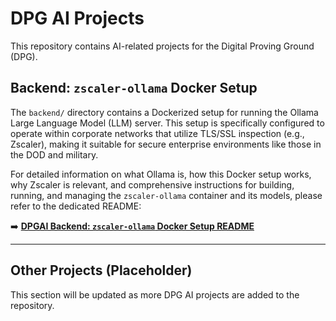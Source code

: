 # DPG AI Projects

This repository contains AI-related projects for the Digital Proving Ground (DPG).

## Backend: `zscaler-ollama` Docker Setup

The `backend/` directory contains a Dockerized setup for running the Ollama Large Language Model (LLM) server. This setup is specifically configured to operate within corporate networks that utilize TLS/SSL inspection (e.g., Zscaler), making it suitable for secure enterprise environments like those in the DOD and military.

For detailed information on what Ollama is, how this Docker setup works, why Zscaler is relevant, and comprehensive instructions for building, running, and managing the `zscaler-ollama` container and its models, please refer to the dedicated README:

➡️ **[DPGAI Backend: `zscaler-ollama` Docker Setup README](backend/README.md)**

---

## Other Projects (Placeholder)

This section will be updated as more DPG AI projects are added to the repository.


